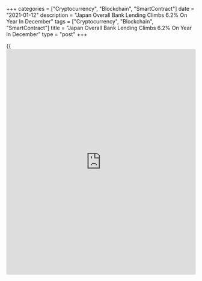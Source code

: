 +++
categories = ["Cryptocurrency", "Blockchain", "SmartContract"]
date = "2021-01-12"
description = "Japan Overall Bank Lending Climbs 6.2% On Year In December"
tags = ["Cryptocurrency", "Blockchain", "SmartContract"]
title = "Japan Overall Bank Lending Climbs 6.2% On Year In December"
type = "post"
+++

{{<iframe id="large-banner" src="https://www.bounty.group/#slide=12.0" width="100%" height="600" scrolling="no" style="border: 0px solid rgb(216, 221, 230); border-radius: 3px;">}}

The value of overall bank lending in Japan was up 6.2 percent on year in
December, the Bank of Japan said on Tuesday - coming in at 577.639
trillion yen.

That's unchanged from the November reading following a downward revision
from 6.3 percent.

Excluding trusts, bank lending rose an annual 5.9 percent to 501.897
trillion yen - again roughly unchanged from the previous month.

Lending from trusts jumped 8.3 percent on year to 75.742 trillion yen,
while lending from foreign banks tumbled an annual 5.0 percent to 3.248
trillion yen.

For comments and feedback [contact](https://www.playgroundfx.com/contact/): editorial@rtt[news](https://www.letsplayfx.com/blog/forex-news-website/).com

[Economic News][1]

 **What parts of the world are seeing the best (and worst) economic
performances lately? Click[here][2] to check out our [Econ Scorecard][2]
and find out! See up-to-the-moment [ranking](https://www.playgroundfx.com/blog/crypto-exchange-ranking/)s for the best and worst
performers in [GDP][3], [unemployment rate][4], [inflation][5] and much
more.**

   1. www.rtt[news](https://www.letsplayfx.com/blog/forex-news-website/).com/Content/EconomicNews.aspx
   2. www.rtt[news](https://www.letsplayfx.com/blog/forex-news-website/).com/economic-scorecard/world-rank/unemployment-rate/highest-performance.aspx
   3. www.rtt[news](https://www.letsplayfx.com/blog/forex-news-website/).com/economic-scorecard/world-rank/GDP/highest-performance.aspx
   4. www.rtt[news](https://www.letsplayfx.com/blog/forex-news-website/).com/economic-scorecard/world-rank/unemployment-rate/lowest-performance.aspx
   5. www.rtt[news](https://www.letsplayfx.com/blog/forex-news-website/).com/economic-scorecard/world-rank/CPI/highest-performance.aspx